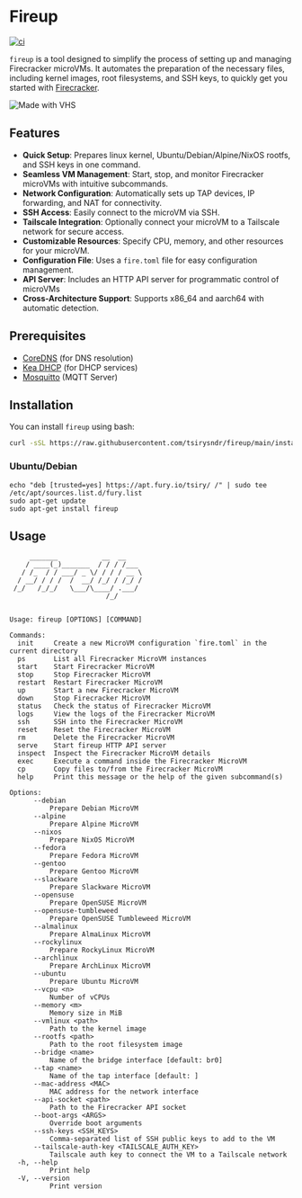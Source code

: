 # Fireup

[![ci](https://github.com/tsirysndr/fireup/actions/workflows/ci.yml/badge.svg)](https://github.com/tsirysndr/fireup/actions/workflows/ci.yml)

`fireup` is a tool designed to simplify the process of setting up and managing Firecracker microVMs. It automates the preparation of the necessary files, including kernel images, root filesystems, and SSH keys, to quickly get you started with [Firecracker](https://firecracker-microvm.github.io/).

![Made with VHS](https://vhs.charm.sh/vhs-10Ns1q9oGIF7P7H0ZpQyen.gif)


## Features

- **Quick Setup**: Prepares linux kernel, Ubuntu/Debian/Alpine/NixOS rootfs, and SSH keys in one command.
- **Seamless VM Management**: Start, stop, and monitor Firecracker microVMs with intuitive subcommands.
- **Network Configuration**: Automatically sets up TAP devices, IP forwarding, and NAT for connectivity.
- **SSH Access**: Easily connect to the microVM via SSH.
- **Tailscale Integration**: Optionally connect your microVM to a Tailscale network for secure access.
- **Customizable Resources**: Specify CPU, memory, and other resources for your microVM.
- **Configuration File**: Uses a `fire.toml` file for easy configuration management.
- **API Server**: Includes an HTTP API server for programmatic control of microVMs
- **Cross-Architecture Support**: Supports x86_64 and aarch64 with automatic detection.

## Prerequisites
- [CoreDNS](https://coredns.io/) (for DNS resolution)
- [Kea DHCP](https://kea.readthedocs.io/en/latest/) (for DHCP services)
- [Mosquitto](https://mosquitto.org/) (MQTT Server)

## Installation

You can install `fireup` using bash:

```bash
curl -sSL https://raw.githubusercontent.com/tsirysndr/fireup/main/install.sh | bash
```

### Ubuntu/Debian

```
echo "deb [trusted=yes] https://apt.fury.io/tsiry/ /" | sudo tee /etc/apt/sources.list.d/fury.list
sudo apt-get update
sudo apt-get install fireup
```

## Usage

```
     _______           __  __
    / ____(_)_______  / / / /___
   / /_  / / ___/ _ \/ / / / __ \
  / __/ / / /  /  __/ /_/ / /_/ /
 /_/   /_/_/   \___/\____/ .___/
                        /_/


Usage: fireup [OPTIONS] [COMMAND]

Commands:
  init     Create a new MicroVM configuration `fire.toml` in the current directory
  ps       List all Firecracker MicroVM instances
  start    Start Firecracker MicroVM
  stop     Stop Firecracker MicroVM
  restart  Restart Firecracker MicroVM
  up       Start a new Firecracker MicroVM
  down     Stop Firecracker MicroVM
  status   Check the status of Firecracker MicroVM
  logs     View the logs of the Firecracker MicroVM
  ssh      SSH into the Firecracker MicroVM
  reset    Reset the Firecracker MicroVM
  rm       Delete the Firecracker MicroVM
  serve    Start fireup HTTP API server
  inspect  Inspect the Firecracker MicroVM details
  exec     Execute a command inside the Firecracker MicroVM
  cp       Copy files to/from the Firecracker MicroVM
  help     Print this message or the help of the given subcommand(s)

Options:
      --debian
          Prepare Debian MicroVM
      --alpine
          Prepare Alpine MicroVM
      --nixos
          Prepare NixOS MicroVM
      --fedora
          Prepare Fedora MicroVM
      --gentoo
          Prepare Gentoo MicroVM
      --slackware
          Prepare Slackware MicroVM
      --opensuse
          Prepare OpenSUSE MicroVM
      --opensuse-tumbleweed
          Prepare OpenSUSE Tumbleweed MicroVM
      --almalinux
          Prepare AlmaLinux MicroVM
      --rockylinux
          Prepare RockyLinux MicroVM
      --archlinux
          Prepare ArchLinux MicroVM
      --ubuntu
          Prepare Ubuntu MicroVM
      --vcpu <n>
          Number of vCPUs
      --memory <m>
          Memory size in MiB
      --vmlinux <path>
          Path to the kernel image
      --rootfs <path>
          Path to the root filesystem image
      --bridge <name>
          Name of the bridge interface [default: br0]
      --tap <name>
          Name of the tap interface [default: ]
      --mac-address <MAC>
          MAC address for the network interface
      --api-socket <path>
          Path to the Firecracker API socket
      --boot-args <ARGS>
          Override boot arguments
      --ssh-keys <SSH_KEYS>
          Comma-separated list of SSH public keys to add to the VM
      --tailscale-auth-key <TAILSCALE_AUTH_KEY>
          Tailscale auth key to connect the VM to a Tailscale network
  -h, --help
          Print help
  -V, --version
          Print version
```
